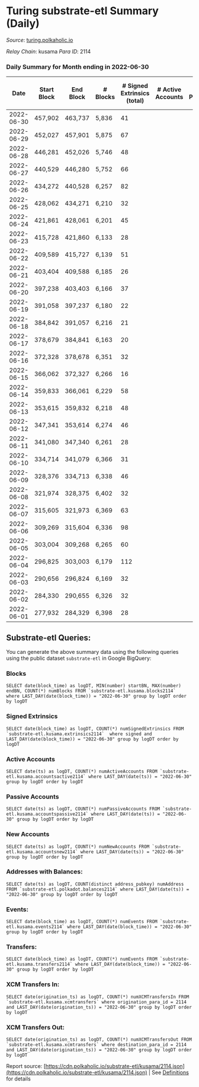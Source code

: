 # Turing substrate-etl Summary (Daily)

_Source_: [turing.polkaholic.io](https://turing.polkaholic.io)

*Relay Chain*: kusama
*Para ID*: 2114



### Daily Summary for Month ending in 2022-06-30


| Date | Start Block | End Block | # Blocks | # Signed Extrinsics (total) | # Active Accounts | # Passive | # New | # Addresses with Balances | # Events | # Transfers | # XCM Transfers In | # XCM Transfers Out | Issues | 
| ---- | ----------- | --------- | -------- | --------------------------- | ----------------- | --------- | ----- | ------------------------- | -------- | ----------- | ------------------ | ------------------- | ------ |
| 2022-06-30 | 457,902 | 463,737 | 5,836 | 41 |  |  |  | 1,471 | 18,795 | 2  |   |   |  |
| 2022-06-29 | 452,027 | 457,901 | 5,875 | 67 |  |  |  | 1,471 | 18,644 | 4  |   |   |  |
| 2022-06-28 | 446,281 | 452,026 | 5,746 | 48 |  |  |  | 1,470 | 17,209 | 2  |   |   |  |
| 2022-06-27 | 440,529 | 446,280 | 5,752 | 66 |  |  |  | 1,470 | 17,715 | 8  |   |   |  |
| 2022-06-26 | 434,272 | 440,528 | 6,257 | 82 |  |  |  | 1,470 | 18,318 | 3  |   |   |  |
| 2022-06-25 | 428,062 | 434,271 | 6,210 | 32 |  |  |  | 1,470 | 18,400 | 3  |   |   |  |
| 2022-06-24 | 421,861 | 428,061 | 6,201 | 45 |  |  |  | 1,469 | 17,821 | 2  |   |   |  |
| 2022-06-23 | 415,728 | 421,860 | 6,133 | 28 |  |  |  | 1,469 | 17,505 | 4  |   |   |  |
| 2022-06-22 | 409,589 | 415,727 | 6,139 | 51 |  |  |  | 1,468 | 17,526 | 18  |   |   |  |
| 2022-06-21 | 403,404 | 409,588 | 6,185 | 26 |  |  |  | 1,468 | 17,896 | 1  |   |   |  |
| 2022-06-20 | 397,238 | 403,403 | 6,166 | 37 |  |  |  | 1,468 | 17,291 | 3  |   |   |  |
| 2022-06-19 | 391,058 | 397,237 | 6,180 | 22 |  |  |  | 1,468 | 17,175 | 2  |   |   |  |
| 2022-06-18 | 384,842 | 391,057 | 6,216 | 21 |  |  |  | 1,468 | 17,676 |   |   |   |  |
| 2022-06-17 | 378,679 | 384,841 | 6,163 | 20 |  |  |  | 1,468 | 17,110 | 2  |   |   |  |
| 2022-06-16 | 372,328 | 378,678 | 6,351 | 32 |  |  |  | 1,468 | 17,981 | 5  | 3 ($0.49) | 4 ($0.09) |  |
| 2022-06-15 | 366,062 | 372,327 | 6,266 | 16 |  |  |  | 1,466 | 17,188 | 2  |   |   |  |
| 2022-06-14 | 359,833 | 366,061 | 6,229 | 58 |  |  |  | 1,465 | 17,130 | 2  | 1  | 2  |  |
| 2022-06-13 | 353,615 | 359,832 | 6,218 | 48 |  |  |  | 1,464 | 17,195 | 5  | 3 ($0.88) | 4 ($0.41) |  |
| 2022-06-12 | 347,341 | 353,614 | 6,274 | 46 |  |  |  | 1,462 | 16,667 | 6  |   |   |  |
| 2022-06-11 | 341,080 | 347,340 | 6,261 | 28 |  |  |  | 1,460 | 16,483 |   |   |   |  |
| 2022-06-10 | 334,714 | 341,079 | 6,366 | 31 |  |  |  | 1,460 | 16,195 | 2  |   |   |  |
| 2022-06-09 | 328,376 | 334,713 | 6,338 | 46 |  |  |  | 1,458 | 16,301 | 4  |   |   |  |
| 2022-06-08 | 321,974 | 328,375 | 6,402 | 32 |  |  |  | 1,458 | 15,934 | 4  |   |   |  |
| 2022-06-07 | 315,605 | 321,973 | 6,369 | 63 |  |  |  | 1,456 | 15,934 | 6  |   |   |  |
| 2022-06-06 | 309,269 | 315,604 | 6,336 | 98 |  |  |  | 1,456 | 15,332 | 9  |   |   |  |
| 2022-06-05 | 303,004 | 309,268 | 6,265 | 60 |  |  |  | 1,453 | 14,112 | 12  |   |   |  |
| 2022-06-04 | 296,825 | 303,003 | 6,179 | 112 |  |  |  | 1,447 | 13,881 | 16  |   |   |  |
| 2022-06-03 | 290,656 | 296,824 | 6,169 | 32 |  |  |  | 1,441 | 13,104 | 5  |   |   |  |
| 2022-06-02 | 284,330 | 290,655 | 6,326 | 32 |  |  |  | 1,440 | 13,232 | 7  |   |   |  |
| 2022-06-01 | 277,932 | 284,329 | 6,398 | 28 |  |  |  | 1,439 | 13,370 | 10  |   |   |  |

## Substrate-etl Queries:
You can generate the above summary data using the following queries using the public dataset `substrate-etl` in Google BigQuery:


### Blocks
```
SELECT date(block_time) as logDT, MIN(number) startBN, MAX(number) endBN, COUNT(*) numBlocks FROM `substrate-etl.kusama.blocks2114`  where LAST_DAY(date(block_time)) = "2022-06-30" group by logDT order by logDT
```


### Signed Extrinsics
```
SELECT date(block_time) as logDT, COUNT(*) numSignedExtrinsics FROM `substrate-etl.kusama.extrinsics2114`  where signed and LAST_DAY(date(block_time)) = "2022-06-30" group by logDT order by logDT
```


### Active Accounts
```
SELECT date(ts) as logDT, COUNT(*) numActiveAccounts FROM `substrate-etl.kusama.accountsactive2114` where LAST_DAY(date(ts)) = "2022-06-30" group by logDT order by logDT
```


### Passive Accounts
```
SELECT date(ts) as logDT, COUNT(*) numPassiveAccounts FROM `substrate-etl.kusama.accountspassive2114` where LAST_DAY(date(ts)) = "2022-06-30" group by logDT order by logDT
```


### New Accounts
```
SELECT date(ts) as logDT, COUNT(*) numNewAccounts FROM `substrate-etl.kusama.accountsnew2114` where LAST_DAY(date(ts)) = "2022-06-30" group by logDT order by logDT
```


### Addresses with Balances:
```
SELECT date(ts) as logDT, COUNT(distinct address_pubkey) numAddress FROM `substrate-etl.polkadot.balances2114` where LAST_DAY(date(ts)) = "2022-06-30" group by logDT order by logDT
```


### Events:
```
SELECT date(block_time) as logDT, COUNT(*) numEvents FROM `substrate-etl.kusama.events2114` where LAST_DAY(date(block_time)) = "2022-06-30" group by logDT order by logDT
```


### Transfers:
```
SELECT date(block_time) as logDT, COUNT(*) numEvents FROM `substrate-etl.kusama.transfers2114` where LAST_DAY(date(block_time)) = "2022-06-30" group by logDT order by logDT
```


### XCM Transfers In:
```
SELECT date(origination_ts) as logDT, COUNT(*) numXCMTransfersIn FROM `substrate-etl.kusama.xcmtransfers` where origination_para_id = 2114 and LAST_DAY(date(origination_ts)) = "2022-06-30" group by logDT order by logDT
```


### XCM Transfers Out:
```
SELECT date(origination_ts) as logDT, COUNT(*) numXCMTransfersOut FROM `substrate-etl.kusama.xcmtransfers` where destination_para_id = 2114 and LAST_DAY(date(origination_ts)) = "2022-06-30" group by logDT order by logDT
```



Report source: [https://cdn.polkaholic.io/substrate-etl/kusama/2114.json](https://cdn.polkaholic.io/substrate-etl/kusama/2114.json) | See [Definitions](/DEFINITIONS.md) for details
